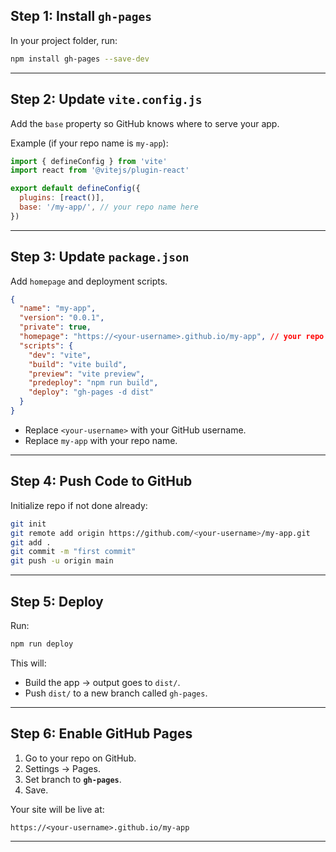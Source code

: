 ## Step 1: Install `gh-pages`

In your project folder, run:

```bash
npm install gh-pages --save-dev
```

---

## Step 2: Update `vite.config.js`

Add the `base` property so GitHub knows where to serve your app.

Example (if your repo name is `my-app`):

```js
import { defineConfig } from 'vite'
import react from '@vitejs/plugin-react'

export default defineConfig({
  plugins: [react()],
  base: '/my-app/', // your repo name here
})
```

---

## Step 3: Update `package.json`

Add `homepage` and deployment scripts.

```json
{
  "name": "my-app",
  "version": "0.0.1",
  "private": true,
  "homepage": "https://<your-username>.github.io/my-app", // your repo url here
  "scripts": {
    "dev": "vite",
    "build": "vite build",
    "preview": "vite preview",
    "predeploy": "npm run build",
    "deploy": "gh-pages -d dist"
  }
}
```

* Replace `<your-username>` with your GitHub username.
* Replace `my-app` with your repo name.

---

## Step 4: Push Code to GitHub

Initialize repo if not done already:

```bash
git init
git remote add origin https://github.com/<your-username>/my-app.git
git add .
git commit -m "first commit"
git push -u origin main
```

---

## Step 5: Deploy

Run:

```bash
npm run deploy
```

This will:

* Build the app → output goes to `dist/`.
* Push `dist/` to a new branch called `gh-pages`.

---

## Step 6: Enable GitHub Pages

1. Go to your repo on GitHub.
2. Settings → Pages.
3. Set branch to **`gh-pages`**.
4. Save.

Your site will be live at:

```
https://<your-username>.github.io/my-app
```

---
